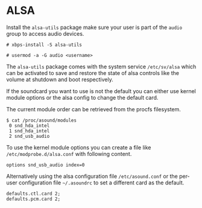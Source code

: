 # ALSA

Install the `alsa-utils` package make sure your user is part of the
`audio` group to access audio devices.

```
# xbps-install -S alsa-utils
```
```
# usermod -a -G audio <username>
```

The `alsa-utils` package comes with the system service `/etc/sv/alsa`
which can be activated to save and restore the state of alsa controls
like the volume at shutdown and boot respectively.

If the soundcard you want to use is not the default you can either use
kernel module options or the alsa config to change the default card.

The current module order can be retrieved from the procfs filesystem.

```
$ cat /proc/asound/modules
 0 snd_hda_intel
 1 snd_hda_intel
 2 snd_usb_audio
```

To use the kernel module options you can create a file like
`/etc/modprobe.d/alsa.conf` with following content.

```
options snd_usb_audio index=0
```

Alternatively using the alsa configuration file `/etc/asound.conf` or
the per-user configuration file `~/.asoundrc` to set a different card
as the default.

```
defaults.ctl.card 2;
defaults.pcm.card 2;
```
